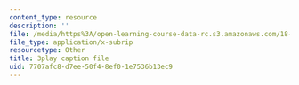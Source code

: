 ```yaml
---
content_type: resource
description: ''
file: /media/https%3A/open-learning-course-data-rc.s3.amazonaws.com/18-01sc-single-variable-calculus-fall-2010/7707afc8d7ee50f48ef01e7536b13ec9_4sTKcvYMNxk.vtt
file_type: application/x-subrip
resourcetype: Other
title: 3play caption file
uid: 7707afc8-d7ee-50f4-8ef0-1e7536b13ec9
---
```


